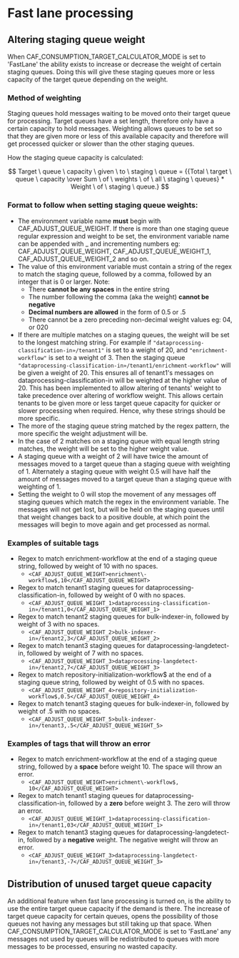 # Fast lane processing 

## Altering staging queue weight
When CAF_CONSUMPTION_TARGET_CALCULATOR_MODE is set to 'FastLane' the ability exists to 
increase or decrease the weight of certain staging queues. Doing this will give these 
staging queues more or less capacity of the target queue depending on the weight.

### Method of weighting
Staging queues hold messages waiting to be moved onto their target queue for processing. 
Target queues have a set length, therefore only have a certain capacity to hold messages. 
Weighting allows queues to be set so that they are given more or less of this available capacity and therefore will
get processed quicker or slower than the other staging queues.

How the staging queue capacity is calculated: 

$$ Target \ queue \ capacity \ given \ to \ staging \ queue  = {{Total \ target \ queue \ capacity \over Sum \ of \ weights \ of \ all 
\ staging \ queues} * Weight \ of \ staging \ queue.} $$

### Format to follow when setting staging queue weights: 

* The environment variable name **must** begin with CAF_ADJUST_QUEUE_WEIGHT. If there is more than one staging queue regular expression and weight to be set, 
the environment variable name can be appended with _ and incrementing numbers 
eg: CAF_ADJUST_QUEUE_WEIGHT, CAF_ADJUST_QUEUE_WEIGHT_1, CAF_ADJUST_QUEUE_WEIGHT_2 and so on. 
* The value of this environment variable must contain a string of the regex to match the staging queue, followed by a comma, followed
by an integer that is 0 or larger. Note:
  * There **cannot be any spaces** in the entire string 
  * The number following the comma (aka the weight) **cannot be negative**
  * **Decimal numbers are allowed** in the form of 0.5 or .5
  * There cannot be a zero preceding non-decimal weight values eg: 04, or 020
* If there are multiple matches on a staging queues, the weight will be set to the longest matching string. 
  For example if `"dataprocessing-classification-in»/tenant1"` is set to a weight of 20, and `"enrichment-workflow"` 
  is set to a weight of 3. Then the staging queue `"dataprocessing-classification-in»/tenant1/enrichment-workflow"` 
  will be given a weight of 20. This ensures all of tenant1's messages on dataprocessing-classification-in will be 
  weighted at the higher value of 20. This has been implemented to allow altering of tenants' weight to take
  precedence over altering of workflow weight. This allows certain tenants to be given more or less target queue capacity for quicker 
  or slower processing when required. Hence, why these strings should be more specific. 
* The more of the staging queue string matched by the regex pattern, the more specific the weight adjustment will be. 
* In the case of 2 matches on a staging queue with equal length string matches, the weight will be set to the 
  higher weight value.
* A staging queue with a weight of 2 will have twice the amount of messages moved to a target queue than a staging queue with 
  weighting of 1. Alternately a staging queue with weight 0.5 will have half the amount of messages moved to a target queue than a 
  staging queue with weighting of 1. 
* Setting the weight to 0 will stop the movement of any messages off staging queues which match the regex in the environment variable. 
  The messages will not get lost, but will be held on the staging queues until that weight changes back to a positive double, at which 
  point the messages will begin to move again and get processed as normal. 

### Examples of suitable tags 
* Regex to match enrichment-workflow at the end of a staging queue string, followed by weight of 10 with no spaces. 
  * `<CAF_ADJUST_QUEUE_WEIGHT>enrichment\-workflow$,10</CAF_ADJUST_QUEUE_WEIGHT>`
* Regex to match tenant1 staging queues for dataprocessing-classification-in, followed by weight of 0 with no spaces.
  * `<CAF_ADJUST_QUEUE_WEIGHT_1>dataprocessing-classification-in»/tenant1,0</CAF_ADJUST_QUEUE_WEIGHT_1>`
* Regex to match tenant2 staging queues for bulk-indexer-in, followed by weight of 3 with no spaces.
  * `<CAF_ADJUST_QUEUE_WEIGHT_2>bulk-indexer-in»/tenant2,3</CAF_ADJUST_QUEUE_WEIGHT_2>`
* Regex to match tenant3 staging queues for dataprocessing-langdetect-in, followed by weight of 7 with no spaces.
  * `<CAF_ADJUST_QUEUE_WEIGHT_3>dataprocessing-langdetect-in»/tenant2,7</CAF_ADJUST_QUEUE_WEIGHT_3>`
* Regex to match repository-initialization-workflow$ at the end of a staging queue string, followed by weight of 0.5 with no spaces.
  * `<CAF_ADJUST_QUEUE_WEIGHT_4>repository-initialization-workflow$,0.5</CAF_ADJUST_QUEUE_WEIGHT_4>`
* Regex to match tenant3 staging queues for bulk-indexer-in, followed by weight of .5 with no spaces.
  * `<CAF_ADJUST_QUEUE_WEIGHT_5>bulk-indexer-in»/tenant3,.5</CAF_ADJUST_QUEUE_WEIGHT_5>`

### Examples of tags that will throw an error
* Regex to match enrichment-workflow at the end of a staging queue string, followed by a **space** before weight 10. The space will 
  throw an error.
  * `<CAF_ADJUST_QUEUE_WEIGHT>enrichment\-workflow$, 10</CAF_ADJUST_QUEUE_WEIGHT>`
* Regex to match tenant1 staging queues for dataprocessing-classification-in, followed by a **zero** before weight 3. 
  The zero will throw an error.
  * `<CAF_ADJUST_QUEUE_WEIGHT_1>dataprocessing-classification-in»/tenant1,03</CAF_ADJUST_QUEUE_WEIGHT_1>`
* Regex to match tenant3 staging queues for dataprocessing-langdetect-in, followed by a **negative** weight. 
  The negative weight will throw an error.
  * `<CAF_ADJUST_QUEUE_WEIGHT_3>dataprocessing-langdetect-in»/tenant3,-7</CAF_ADJUST_QUEUE_WEIGHT_3>`

## Distribution of unused target queue capacity
An additional feature when fast lane processing is turned on, is the ability to use the entire target queue capacity
if the demand is there. 
The increase of target queue capacity for certain queues, opens the possibility of those queues not having 
any messages but still taking up that space. When CAF_CONSUMPTION_TARGET_CALCULATOR_MODE is set to 'FastLane' any messages
not used by queues will be redistributed to queues with more messages to be processed, ensuring no wasted capacity.
